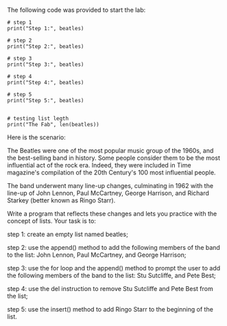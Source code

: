 The following code was provided to start the lab:

    # step 1
    print("Step 1:", beatles)

    # step 2
    print("Step 2:", beatles)

    # step 3
    print("Step 3:", beatles)

    # step 4
    print("Step 4:", beatles)

    # step 5
    print("Step 5:", beatles)


    # testing list legth
    print("The Fab", len(beatles))
    
Here is the scenario:

The Beatles were one of the most popular music group of the 1960s, and the best-selling band in history. Some people consider them to be the most influential act of the rock era. Indeed, they were included in Time magazine's compilation of the 20th Century's 100 most influential people.

The band underwent many line-up changes, culminating in 1962 with the line-up of John Lennon, Paul McCartney, George Harrison, and Richard Starkey (better known as Ringo Starr).


Write a program that reflects these changes and lets you practice with the concept of lists. Your task is to:

step 1: create an empty list named beatles;

step 2: use the append() method to add the following members of the band to the list: John Lennon, Paul McCartney, and George Harrison;

step 3: use the for loop and the append() method to prompt the user to add the following members of the band to the list: Stu Sutcliffe, and Pete Best;

step 4: use the del instruction to remove Stu Sutcliffe and Pete Best from the list;

step 5: use the insert() method to add Ringo Starr to the beginning of the list.
